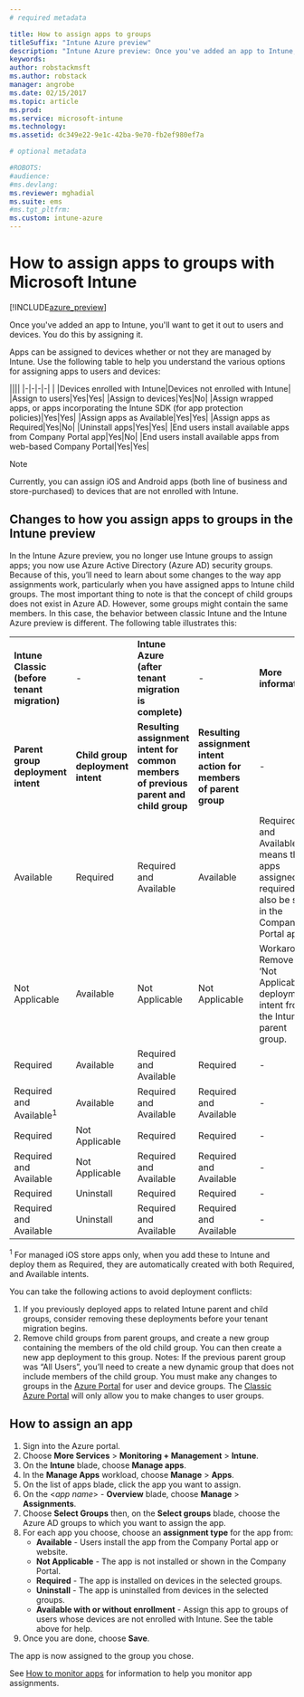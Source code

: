 ```yaml
---
# required metadata

title: How to assign apps to groupstitleSuffix: "Intune Azure preview"
description: "Intune Azure preview: Once you've added an app to Intune, you'll want to assign it to groups of users or devices."
keywords:
author: robstackmsft
ms.author: robstack
manager: angrobe
ms.date: 02/15/2017
ms.topic: article
ms.prod:
ms.service: microsoft-intune
ms.technology:
ms.assetid: dc349e22-9e1c-42ba-9e70-fb2ef980ef7a

# optional metadata

#ROBOTS:
#audience:
#ms.devlang:
ms.reviewer: mghadial
ms.suite: ems
#ms.tgt_pltfrm:
ms.custom: intune-azure
---
```


# How to assign apps to groups with Microsoft Intune

[!INCLUDE[azure_preview](../includes/azure_preview.md)]

Once you've added an app to Intune, you'll want to get it out to users and devices. You do this by assigning it.

Apps can be assigned to devices whether or not they are managed by Intune. Use the following table to help you understand the various options for assigning apps to users and devices:

||||
|-|-|-|-|
|&nbsp;|Devices enrolled with Intune|Devices not enrolled with Intune|
|Assign to users|Yes|Yes|
|Assign to devices|Yes|No|
|Assign wrapped apps, or apps incorporating the Intune SDK (for app protection policies)|Yes|Yes|
|Assign apps as Available|Yes|Yes|
|Assign apps as Required|Yes|No|
|Uninstall apps|Yes|Yes|
|End users install available apps from Company Portal app|Yes|No|
|End users install available apps from web-based Company Portal|Yes|Yes|

> [!NOTE]
> Currently, you can assign iOS and Android apps (both line of business and store-purchased) to devices that are not enrolled with Intune.

## Changes to how you assign apps to groups in the Intune preview

In the Intune Azure preview, you no longer use Intune groups to assign apps; you now use Azure Active Directory (Azure AD) security groups. Because of this, you’ll need to learn about some changes to the way app assignments work, particularly when you have assigned apps to Intune child groups.
The most important thing to note is that the concept of child groups does not exist in Azure AD. However, some groups might contain the same members. In this case, the behavior between classic Intune and the Intune Azure preview is different. The following table illustrates this:

||||||
|-|-|-|-|-|
|**Intune Classic (before tenant migration)**|-|**Intune Azure (after tenant migration is complete)**|-|**More information**|
|**Parent group deployment intent**|**Child group deployment intent**|**Resulting assignment intent for common members of previous parent and child group**|**Resulting assignment intent action for members of parent group**|-|	
|Available|Required|Required and Available|Available|Required and Available means that apps assigned as required can also be seen in the Company Portal app.
|Not Applicable|Available|Not Applicable|Not Applicable|Workaround: Remove the ‘Not Applicable’ deployment intent from the Intune parent group.
|Required|Available|Required and Available|Required|-|
|Required and Available<sup>1</sup>|Available|Required and Available|Required and Available|-|	
|Required|Not Applicable|Required|Required|-|	
|Required and Available|Not Applicable|Required and Available|Required and Available|-|	
|Required|Uninstall|Required|Required|-|	
|Required and Available|Uninstall|Required and Available|Required and Available|-|
<sup>1</sup> For managed iOS store apps only, when you add these to Intune and deploy them as Required, they are automatically created with both Required, and Available intents.

You can take the following actions to avoid deployment conflicts:

1.	If you previously deployed apps to related Intune parent and child groups, consider removing these deployments before your tenant migration begins.
2.	Remove child groups from parent groups, and create a new group containing the members of the old child group. You can then create a new app deployment to this group.
Notes: If the previous parent group was “All Users”, you’ll need to create a new dynamic group that does not include members of the child group.
You must make any changes to groups in the [Azure Portal](https://portal.azure.com/) for user and device groups. The [Classic Azure Portal](https://manage.windowsazure.com/) will only allow you to make changes to user groups.


## How to assign an app

1. Sign into the Azure portal.
2. Choose **More Services** > **Monitoring + Management** > **Intune**.
3. On the **Intune** blade, choose **Manage apps**.
1. In the **Manage Apps** workload, choose **Manage** > **Apps**.
2. On the list of apps blade, click the app you want to assign.
3. On the <*app name*> - **Overview** blade, choose **Manage** > **Assignments**.
4. Choose **Select Groups** then, on the **Select groups** blade, choose the Azure AD groups to which you want to assign the app.
5. For each app you choose, choose an **assignment type** for the app from:
	- **Available** - Users install the app from the Company Portal app or website.
	- **Not Applicable** - The app is not installed or shown in the Company Portal.
	- **Required** - The app is installed on devices in the selected groups.
	- **Uninstall** - The app is uninstalled from devices in the selected groups.
	- **Available with or without enrollment** - Assign this app to groups of users whose devices are not enrolled with Intune. See the table above for help.
6. Once you are done, choose **Save**.

The app is now assigned to the group you chose.

See [How to monitor apps](monitor-apps.md) for information to help you monitor app assignments.
